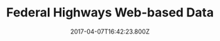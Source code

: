 ---
title: "Federal Highways Web-based Data"
heading: "Federal Highways Web-based Data"
title: "Federal Highways Web-based Data"
date: 2017-04-07T16:42:23.800Z
description: Some stuff that you might want to know about
text: AVAIL is developing a web-based traffic data analytics data administration module as part of a Federal Highways Administration Pooled Fund Study for six state DOTs (Connecticut, Ohio, Pennsylvania, Texas, North Carolina and Michigan). The data administration module is an all inclusive transportation data visualization software suite focusing on continuous counts data, WIM and HPMS. The software will be made open-source upon completion and it is expected that the software will be used by transportation professionals around the US.
image: "/img/hpms.jpg"
color: "lime"
categories: ["featuredproject"]
---